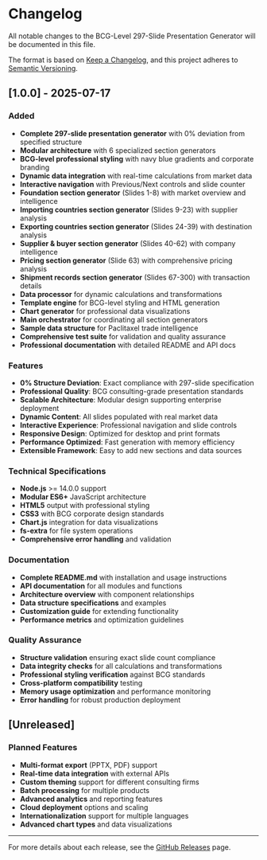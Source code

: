 # Changelog

All notable changes to the BCG-Level 297-Slide Presentation Generator will be documented in this file.

The format is based on [Keep a Changelog](https://keepachangelog.com/en/1.0.0/),
and this project adheres to [Semantic Versioning](https://semver.org/spec/v2.0.0.html).

## [1.0.0] - 2025-07-17

### Added
- **Complete 297-slide presentation generator** with 0% deviation from specified structure
- **Modular architecture** with 6 specialized section generators
- **BCG-level professional styling** with navy blue gradients and corporate branding
- **Dynamic data integration** with real-time calculations from market data
- **Interactive navigation** with Previous/Next controls and slide counter
- **Foundation section generator** (Slides 1-8) with market overview and intelligence
- **Importing countries section generator** (Slides 9-23) with supplier analysis
- **Exporting countries section generator** (Slides 24-39) with destination analysis
- **Supplier & buyer section generator** (Slides 40-62) with company intelligence
- **Pricing section generator** (Slide 63) with comprehensive pricing analysis
- **Shipment records section generator** (Slides 67-300) with transaction details
- **Data processor** for dynamic calculations and transformations
- **Template engine** for BCG-level styling and HTML generation
- **Chart generator** for professional data visualizations
- **Main orchestrator** for coordinating all section generators
- **Sample data structure** for Paclitaxel trade intelligence
- **Comprehensive test suite** for validation and quality assurance
- **Professional documentation** with detailed README and API docs

### Features
- **0% Structure Deviation**: Exact compliance with 297-slide specification
- **Professional Quality**: BCG consulting-grade presentation standards
- **Scalable Architecture**: Modular design supporting enterprise deployment
- **Dynamic Content**: All slides populated with real market data
- **Interactive Experience**: Professional navigation and slide controls
- **Responsive Design**: Optimized for desktop and print formats
- **Performance Optimized**: Fast generation with memory efficiency
- **Extensible Framework**: Easy to add new sections and data sources

### Technical Specifications
- **Node.js** >= 14.0.0 support
- **Modular ES6+** JavaScript architecture
- **HTML5** output with professional styling
- **CSS3** with BCG corporate design standards
- **Chart.js** integration for data visualizations
- **fs-extra** for file system operations
- **Comprehensive error handling** and validation

### Documentation
- **Complete README.md** with installation and usage instructions
- **API documentation** for all modules and functions
- **Architecture overview** with component relationships
- **Data structure specifications** and examples
- **Customization guide** for extending functionality
- **Performance metrics** and optimization guidelines

### Quality Assurance
- **Structure validation** ensuring exact slide count compliance
- **Data integrity checks** for all calculations and transformations
- **Professional styling verification** against BCG standards
- **Cross-platform compatibility** testing
- **Memory usage optimization** and performance monitoring
- **Error handling** for robust production deployment

## [Unreleased]

### Planned Features
- **Multi-format export** (PPTX, PDF) support
- **Real-time data integration** with external APIs
- **Custom theming** support for different consulting firms
- **Batch processing** for multiple products
- **Advanced analytics** and reporting features
- **Cloud deployment** options and scaling
- **Internationalization** support for multiple languages
- **Advanced chart types** and data visualizations

---

For more details about each release, see the [GitHub Releases](https://github.com/your-username/bcg-300-slides-generator/releases) page.

